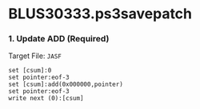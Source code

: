 # BLUS30333.ps3savepatch

### 1. Update ADD (Required)

Target File: `JASF`

```
set [csum]:0
set pointer:eof-3
set [csum]:add(0x000000,pointer)
set pointer:eof-3
write next (0):[csum]
```

